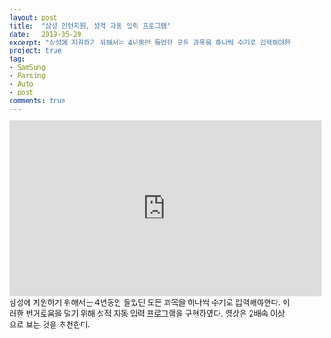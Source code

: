 ```yaml
---
layout: post
title:  "삼성 인턴지원, 성적 자동 입력 프로그램"
date:   2019-05-29
excerpt: "삼성에 지원하기 위해서는 4년동안 들었던 모든 과목을 하나씩 수기로 입력해야한다. 이러한 번거로움을 덜기 위해 성적 자동 입력 프로그램을 구현하였다."
project: true
tag:
- SamSung
- Parsing
- Auto
- post
comments: true
---
```

<iframe width="560" height="315" src="https://www.youtube.com/embed/bPMYSqB1dVQ" frameborder="0"> </iframe>
삼성에 지원하기 위해서는 4년동안 들었던 모든 과목을 하나씩 수기로 입력해야한다. 이러한 번거로움을 덜기 위해 성적 자동 입력 프로그램을 구현하였다.
영상은 2배속 이상으로 보는 것을 추천한다.
